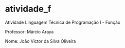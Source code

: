 # atividade_f
Atividade Linguagem Técnica de Programação I - Função


Professor: Márcio Araya 


Nome: João Victor da Silva Oliveira
